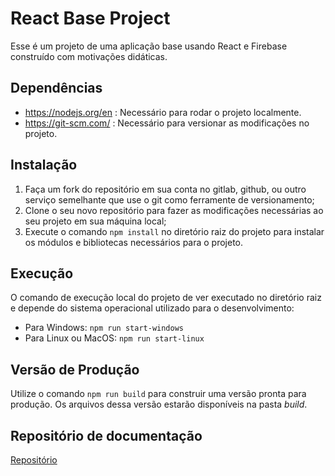 # React Base Project 

Esse é um projeto de uma aplicação base usando React e Firebase construído com motivações didáticas.


## Dependências

- https://nodejs.org/en : Necessário para rodar o projeto localmente.
- https://git-scm.com/ : Necessário para versionar as modificações no projeto.


## Instalação

1. Faça um fork do repositório em sua conta no gitlab, github, ou outro serviço semelhante que use o git como ferramente de versionamento; 
2. Clone o seu novo repositório para fazer as modificações necessárias ao seu projeto em sua máquina local;
3. Execute o comando `npm install` no diretório raiz do projeto para instalar os módulos e bibliotecas necessários para o projeto.

## Execução

O comando de execução local do projeto de ver executado no diretório raiz e depende do sistema operacional utilizado para o desenvolvimento:

- Para Windows: `npm run start-windows`
- Para Linux ou MacOS: `npm run start-linux`

## Versão de Produção

Utilize o comando `npm run build` para construir uma versão pronta para produção. Os arquivos dessa versão estarão disponíveis na pasta *build*.

## Repositório de documentação

[Repositório](https://github.com/Guilherme0Rocha/Projeto-Front-End/tree/main)
